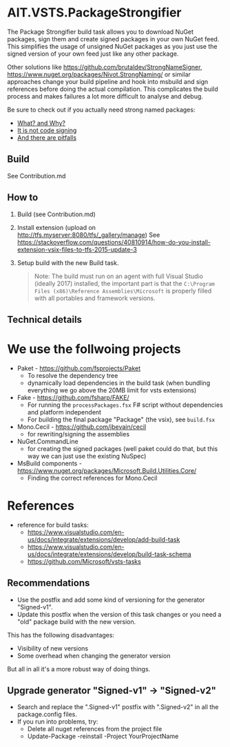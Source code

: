 # AIT.VSTS.PackageStrongifier

The Package Strongifier build task allows you to download NuGet packages, sign them and create signed packages in your own NuGet feed.
This simplifies the usage of unsigned NuGet packages as you just use the signed version of your own feed just like any other package.

Other solutions like https://github.com/brutaldev/StrongNameSigner, https://www.nuget.org/packages/Nivot.StrongNaming/ or similar approaches change your build pipeline
and hook into msbuild and sign references before doing the actual compilation.
This complicates the build process and makes failures a lot more difficult to analyse and debug. 

Be sure to check out if you actually need strong named packages:

 - [What? and Why?](https://docs.microsoft.com/en-us/dotnet/framework/app-domains/strong-named-assemblies)
 - [It is not code signing](https://stackoverflow.com/questions/4469646/net-strong-naming-vs-authenticode)
 - [And there are pitfalls](https://www.pedrolamas.com/2016/03/01/still-strong-naming-your-assemblies-you-do-know-its-2016-right/)

## Build

See Contribution.md

## How to 

1. Build (see Contribution.md)
2. Install extension (upload on http://tfs.myserver:8080/tfs/_gallery/manage)
   See https://stackoverflow.com/questions/40810914/how-do-you-install-extension-vsix-files-to-tfs-2015-update-3
3. Setup build with the new Build task.
   
   > Note: The build must run on an agent with full Visual Studio (ideally 2017) installed, the important part is
   > that the `C:\Program Files (x86)\Reference Assemblies\Microsoft` is properly 
   > filled with all portables and framework versions.


## Technical details

# We use the follwoing projects

- Paket - https://github.com/fsprojects/Paket
  - To resolve the dependency tree
  - dynamically load dependencies in the build task (when bundling everything we go above the 20MB limit for vsts extensions)
- Fake - https://github.com/fsharp/FAKE/
  - For running the `processPackages.fsx` F# script without dependencies and platform independent
  - For building the final package "Package" (the vsix), see `build.fsx`
- Mono.Cecil - https://github.com/jbevain/cecil
  - for rewriting/signing the assemblies
- NuGet.CommandLine
  - for creating the signed packages (well paket could do that, but this way we can just use the existing NuSpec)
- MsBuild components - https://www.nuget.org/packages/Microsoft.Build.Utilities.Core/
  - Finding the correct references for Mono.Cecil


# References

- reference for build tasks:
  - https://www.visualstudio.com/en-us/docs/integrate/extensions/develop/add-build-task
  - https://www.visualstudio.com/en-us/docs/integrate/extensions/develop/build-task-schema
  - https://github.com/Microsoft/vsts-tasks

## Recommendations

- Use the postfix and add some kind of versioning for the generator "Signed-v1".
- Update this postfix when the version of this task changes or you need a "old" package build with the new version.

This has the following disadvantages:
   - Visibility of new versions
   - Some overhead when changing the generator version

But all in all it's a more robust way of doing things. 

## Upgrade generator "Signed-v1" -> "Signed-v2"

- Search and replace the ".Signed-v1" postfix with ".Signed-v2" in all the package.config files.
- If you run into problems, try:
   - Delete all nuget references from the project file
   - Update-Package -reinstall -Project YourProjectName